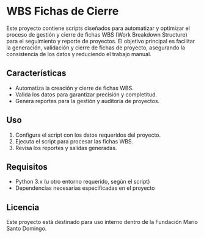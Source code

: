 # WBS Fichas de Cierre

Este proyecto contiene scripts diseñados para automatizar y optimizar el proceso de gestión y cierre de fichas WBS (Work Breakdown Structure) para el seguimiento y reporte de proyectos. El objetivo principal es facilitar la generación, validación y cierre de fichas de proyecto, asegurando la consistencia de los datos y reduciendo el trabajo manual.

## Características

- Automatiza la creación y cierre de fichas WBS.
- Valida los datos para garantizar precisión y completitud.
- Genera reportes para la gestión y auditoría de proyectos.

## Uso

1. Configura el script con los datos requeridos del proyecto.
2. Ejecuta el script para procesar las fichas WBS.
3. Revisa los reportes y salidas generadas.

## Requisitos

- Python 3.x (u otro entorno requerido, según el script)
- Dependencias necesarias especificadas en el proyecto

## Licencia

Este proyecto está destinado para uso interno dentro de la Fundación Mario Santo Domingo.
